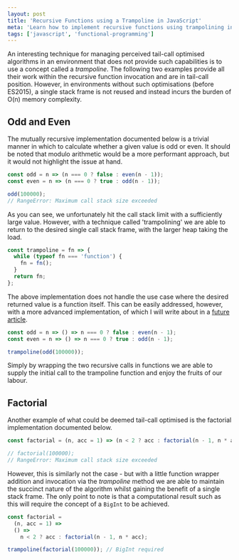 ```yaml
---
layout: post
title: 'Recursive Functions using a Trampoline in JavaScript'
meta: 'Learn how to implement recursive functions using trampolining in JavaScript, enabling tail-call optimisation even in environments without native support.'
tags: ['javascript', 'functional-programming']
---
```


An interesting technique for managing perceived tail-call optimised algorithms in an environment that does not provide such capabilities is to use a concept called a _trampoline_.
The following two examples provide all their work within the recursive function invocation and are in tail-call position.
However, in environments without such optimisations (before ES2015), a single stack frame is not reused and instead incurs the burden of O(n) memory complexity.

<!--more-->

## Odd and Even

The mutually recursive implementation documented below is a trivial manner in which to calculate whether a given value is odd or even.
It should be noted that modulo arithmetic would be a more performant approach, but it would not highlight the issue at hand.

```js
const odd = n => (n === 0 ? false : even(n - 1));
const even = n => (n === 0 ? true : odd(n - 1));

odd(100000);
// RangeError: Maximum call stack size exceeded
```

As you can see, we unfortunately hit the call stack limit with a sufficiently large value.
However, with a technique called 'trampolining' we are able to return to the desired single call stack frame, with the larger heap taking the load.

```js
const trampoline = fn => {
  while (typeof fn === 'function') {
    fn = fn();
  }
  return fn;
};
```

The above implementation does not handle the use case where the desired returned value is a function itself.
This can be easily addressed, however, with a more advanced implementation, of which I will write about in a [future article](../2016-01-08-even-higher-trampolining-in-javascript/index.md).

```js
const odd = n => () => n === 0 ? false : even(n - 1);
const even = n => () => n === 0 ? true : odd(n - 1);

trampoline(odd(100000));
```

Simply by wrapping the two recursive calls in functions we are able to supply the initial call to the trampoline function and enjoy the fruits of our labour.

## Factorial

Another example of what could be deemed tail-call optimised is the factorial implementation documented below.

```js
const factorial = (n, acc = 1) => (n < 2 ? acc : factorial(n - 1, n * acc));

// factorial(100000);
// RangeError: Maximum call stack size exceeded
```

However, this is similarly not the case - but with a little function wrapper addition and invocation via the _trampoline_ method we are able to maintain the succinct nature of the algorithm whilst gaining the benefit of a single stack frame.
The only point to note is that a computational result such as this will require the concept of a `BigInt` to be achieved.

```js
const factorial =
  (n, acc = 1) =>
  () =>
    n < 2 ? acc : factorial(n - 1, n * acc);

trampoline(factorial(100000)); // BigInt required
```
